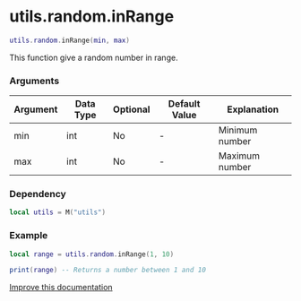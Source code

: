 # utils.random.inRange

```lua
utils.random.inRange(min, max)
```
This function give a random number in range.

### Arguments
| Argument      | Data Type | Optional | Default Value | Explanation |
|---------------|-----------|----------|---------------|-------------|
| min | int | No | - | Minimum number |
| max | int | No | - | Maximum number |

### Dependency
```lua
local utils = M("utils")
```

### Example
```lua
local range = utils.random.inRange(1, 10)

print(range) -- Returns a number between 1 and 10
```

[Improve this documentation](https://github.com/esx-framework/esx-framework.github.io/blob/development/docs/es_extended2/common/functions/random/inrange.md)